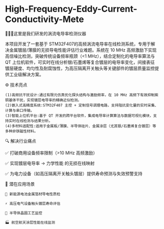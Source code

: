 # High-Frequency-Eddy-Current-Conductivity-Mete
🚀🚀🚀这里是我们研发的涡流电导率检测仪器

本项目开发了一套基于 ​​STM32F407​​ 的高频涡流电导率在线检测系统，专用于解决 ​金属镀层/薄膜的无损导电性能评估​​行业难题。系统在 ​​10 MHz 高频激励​​下实现高信噪比检测，突破传统设备频率瓶颈（&lt;1 MHz），结合定制化的电导率算法与 QT 上位机软件，可实时在线分析银/石墨烯等复合镀层的电导率变化，间接表征镀层​​硬度、均匀性及耐腐蚀性​​，为高压隔离开关触头等关键部件的镀层质量监控提供工业级解决方案。

⚙️ 技术亮点

    (1)​​高频抗干扰设计​​:通过有限元仿真优化探头结构与激励频率，在 10 MHz 高频下有效​​抑制紫铜基体干扰​​，实现镀层电导率的精确近似检测。
    (2)​​嵌入式高精度系统​​:STM32F407 主控 + 定制信号调理电路，支持阻抗变化量的实时采集、计算与串口传输。
    ​​(3)智能上位机平台​​:基于 QT 开发的跨平台软件，集成电导率计算算法与数据可视化模块，支持实时在线检测与结果分析。
    ​​(4)多材料适配性​​:适用于金属板/薄膜、半导体硅片、金属涂层（尤其银/石墨烯复合镀层）等多种非铁磁性材料。
🔍 解决行业痛点

✅ 打破商用设备频率限制（>10 MHz 高频激励）

✅ 实现镀层电导率 ​​→ 力学性能​​ 的无损在线映射

✅ 为电力设备（如高压隔离开关触头镀层）提供​​寿命预测​​与​​失效预警​​支持

🌟 潜在应用场景

    🔋 新能源电池金属箔材导电性质检
    
    ⚡ 高压电气设备触头镀层寿命评估
    
    🔬 半导体晶圆工艺监控
    
    🏭 航空航天涂层性能在线监测
